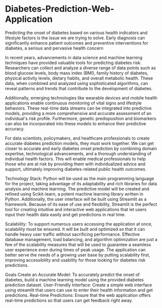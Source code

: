 # Diabetes-Prediction-Web-Application
Predicting the onset of diabetes based on various health indicators and lifestyle factors is the issue we are trying to solve. Early diagnosis can significantly enhance patient outcomes and preventive interventions for diabetes, a serious and pervasive health concern


In recent years, advancements in data science and machine learning techniques have provided valuable tools for predicting diabetes risk. Researchers can collect and analyze a diverse range of data points such as blood glucose levels, body mass index (BMI), family history of diabetes, physical activity levels, dietary habits, and overall metabolic health. These data, when combined and analyzed using sophisticated algorithms, can reveal patterns and trends that contribute to the development of diabetes.


Additionally, emerging technologies like wearable devices and mobile health applications enable continuous monitoring of vital signs and lifestyle behaviors. These real-time data streams can be integrated into predictive models, providing a more comprehensive and accurate assessment of an individual's risk profile. Furthermore, genetic predisposition and biomarkers can also be incorporated into these models to enhance their predictive accuracy.


For data scientists, policymakers, and healthcare professionals to create accurate diabetes prediction models, they must work together. We can get closer to accurate and early diabetes onset prediction by combining domain expertise, technological advancements, and a thorough understanding of individual health factors. This will enable medical professionals to help those who are at risk by providing them with individualized advice and support, ultimately improving diabetes-related public health outcomes.


Technology Stack: Python will be used as the main programming language for the project, taking advantage of its adaptability and rich libraries for data analysis and machine learning. The predictive model will be created and refined using Scikit-learn, a potent machine learning library written in Python. Additionally, the user interface will be built using Streamlit as a framework. Because of its ease of use and flexibility, Streamlit is the perfect tool for creating intuitive and interactive web applications that let users input their health data easily and get predictions in real time. 

Scalability: To support numerous users accessing the application at once, scalability must be ensured. It will be built and optimized so that it can handle heavy user traffic without sacrificing performance. Effective database management, load balancing, and algorithm optimization are just a few of the scalability measures that will be used to guarantee a seamless user experience even during times of peak usage. The application can better serve the needs of a growing user base by putting scalability first, improving accessibility and usability for those looking for diabetes risk predictions. 

Goals
Create an Accurate Model: To accurately predict the onset of diabetes, build a machine learning model using the provided diabetes prediction dataset. User-Friendly Interface: Create a simple web interface using streamlit that users can use to enter their health information and get predictions. Real-time Predictions: Ensure that the web application offers real-time predictions so that users can get feedback right away.
